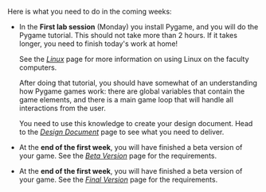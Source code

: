 Here is what you need to do in the coming weeks:

* In the **First lab session** (Monday) you install Pygame, and you will do the
  Pygame tutorial. This should not take more than 2 hours. If it takes longer,
  you need to finish today's work at home!

  See the [*Linux*](/project/linux) page for more information on using Linux on
  the faculty computers.

  After doing that tutorial, you should have somewhat of an understanding how
  Pygame games work: there are global variables that contain the game elements,
  and there is a main game loop that will handle all interactions from the user.

  You need to use this knowledge to create your design document. Head to the
  [*Design Document*](/project/design-document) page to see what you need to
  deliver.

* At the **end of the first week**, you will have finished a beta version of
  your game. See the [*Beta Version*](/project/beta-version) page for the
  requirements.

* At the **end of the first week**, you will have finished a beta version of
  your game. See the [*Final Version*](/project/final-version) page for the
  requirements.
